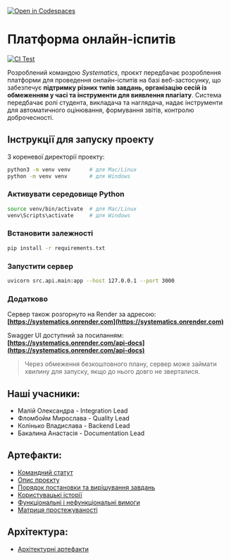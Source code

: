 [![Open in Codespaces](https://classroom.github.com/assets/launch-codespace-2972f46106e565e64193e422d61a12cf1da4916b45550586e14ef0a7c637dd04.svg)](https://classroom.github.com/open-in-codespaces?assignment_repo_id=20518032)

# Платформа онлайн-іспитів
[![CI Test](https://github.com/ukma-cs-ssdm-2025/team-systematics/actions/workflows/ci-test.yml/badge.svg)](https://github.com/ukma-cs-ssdm-2025/team-systematics/actions/workflows/ci-test.yml)

Розроблений командою _Systematics_, проєкт передбачає розроблення платформи для проведення онлайн-іспитів на базі веб-застосунку, що забезпечує __підтримку різних типів завдань, організацію сесій із обмеженням у часі та інструменти для виявлення плагіату__. Система передбачає ролі студента, викладача та наглядача, надає інструменти для автоматичного оцінювання, формування звітів, контролю доброчесності.

## Інструкції для запуску проекту

З кореневої директорії проекту:

```bash
python3 -m venv venv      # для Mac/Linux
python -m venv venv       # для Windows
```

### Активувати середовище Python

```bash
source venv/bin/activate  # для Mac/Linux
venv\Scripts\activate     # для Windows
```

### Встановити залежності

```bash
pip install -r requirements.txt
```

### Запустити сервер

```bash
uvicorn src.api.main:app --host 127.0.0.1 --port 3000
```

### Додатково

Сервер також розгорнуто на Render за адресою:
**[https://systematics.onrender.com](https://systematics.onrender.com)**

Swagger UI доступний за посиланням:
**[https://systematics.onrender.com/api-docs](https://systematics.onrender.com/api-docs)**

> Через обмеження безкоштовного плану, сервер може займати хвилину для запуску, якщо до нього довго не зверталися.


## Наші учасники:
- Малій Олександра - Integration Lead
- Фломбойм Мирослава - Quality Lead
- Колінько Владислава - Backend Lead
- Бакалина Анастасія - Documentation Lead

## Артефакти:
- [Командний статут](/docs/requirements/TeamCharter.md)
- [Опис проєкту](/docs/requirements/Project-Description.md)
- [Порядок постановки та вирішування завдань](/docs/requirements/ISSUE_WORKFLOW.md)
- [Користувацькі історії](/docs/requirements/user-stories.md)
- [Функціональні і нефункціональні вимоги](/docs/requirements/requirements.md)
- [Матриця простежуваності](/docs/requirements/rtm.md)

## Архітектура:
- [Архітектурні артефакти](/docs/architecture/)